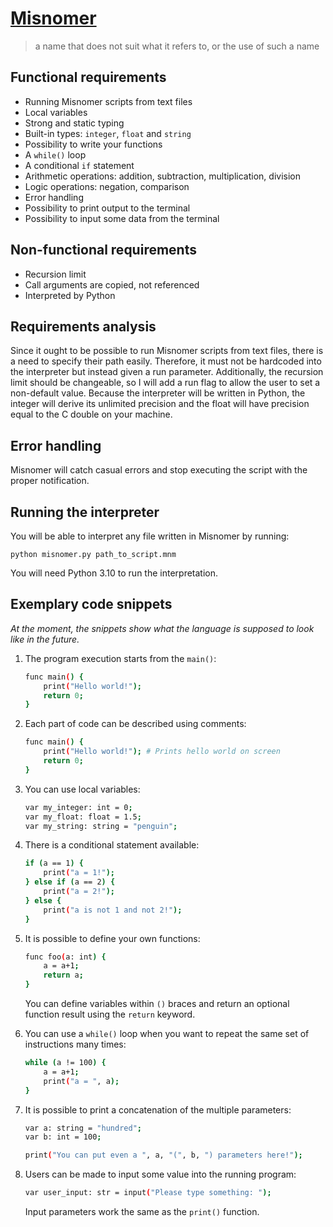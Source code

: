 # [Misnomer](https://en.wikipedia.org/wiki/Misnomer)
> a name that does not suit what it refers to, or the use of such a name

## Functional requirements
- Running Misnomer scripts from text files
- Local variables
- Strong and static typing
- Built-in types: `integer`, `float` and `string`
- Possibility to write your functions
- A `while()` loop
- A conditional `if` statement
- Arithmetic operations: addition, subtraction, multiplication, division
- Logic operations: negation, comparison
- Error handling
- Possibility to print output to the terminal
- Possibility to input some data from the terminal


## Non-functional requirements
- Recursion limit
- Call arguments are copied, not referenced
- Interpreted by Python


## Requirements analysis
Since it ought to be possible to run Misnomer scripts from text files, there is a need to specify their path easily.
Therefore, it must not be hardcoded into the interpreter but instead given a run parameter.
Additionally, the recursion limit should be changeable,
so I will add a run flag to allow the user to set a non-default value.
Because the interpreter will be written in Python, the integer will derive its unlimited precision and the float
will have precision equal to the C double on your machine.



## Error handling
Misnomer will catch casual errors and stop executing the script with the proper notification.


## Running the interpreter
You will be able to interpret any file written in Misnomer by running:
```shell
python misnomer.py path_to_script.mnm
```
You will need Python 3.10 to run the interpretation.


## Exemplary code snippets
*At the moment, the snippets show what the language is supposed to look like in the future.*
1. The program execution starts from the `main()`:
    ```bash
    func main() {
        print("Hello world!");
        return 0;
    }
    ```

2. Each part of code can be described using comments:
    ```bash
    func main() {
        print("Hello world!"); # Prints hello world on screen
        return 0;
    }
    ```

4. You can use local variables:
    ```bash
    var my_integer: int = 0;
    var my_float: float = 1.5;
    var my_string: string = "penguin";
    ```

5. There is a conditional statement available:
    ```bash
    if (a == 1) {
        print("a = 1!");
    } else if (a == 2) {
        print("a = 2!");
    } else {
        print("a is not 1 and not 2!");
    }
    ```

6. It is possible to define your own functions:
    ```bash
    func foo(a: int) {
        a = a+1;
        return a;
    }
    ```
   You can define variables within `()` braces and return an optional function result using the `return` keyword.


7. You can use a `while()` loop when you want to repeat the same set of instructions many times:
    ```bash
    while (a != 100) {
        a = a+1;
        print("a = ", a);
    }
    ```

8. It is possible to print a concatenation of the multiple parameters:
    ```bash
    var a: string = "hundred";
    var b: int = 100;
    
    print("You can put even a ", a, "(", b, ") parameters here!");
    ```

9. Users can be made to input some value into the running program:
    ```bash
    var user_input: str = input("Please type something: ");
    ```
   Input parameters work the same as the `print()` function.
